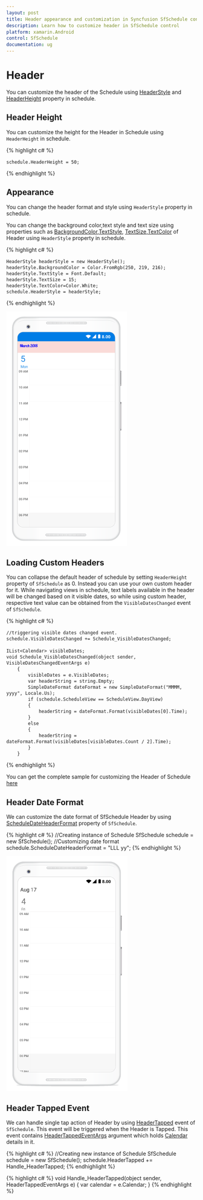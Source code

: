 ```yaml
---     
layout: post     
title: Header appearance and customization in Syncfusion SfSchedule control for Xamarin.Android     
description: Learn how to customize header in SfSchedule control    
platform: xamarin.Android    
control: SfSchedule     
documentation: ug
---  
```


# Header

You can customize the header of the Schedule using [HeaderStyle](https://help.syncfusion.com/cr/cref_files/xamarin-android/sfschedule/Syncfusion.SfSchedule.Android~Com.Syncfusion.Schedule.SfSchedule~HeaderStyle.html) and [HeaderHeight](https://help.syncfusion.com/cr/cref_files/xamarin-android/sfschedule/Syncfusion.SfSchedule.Android~Com.Syncfusion.Schedule.SfSchedule~HeaderHeight.html) property in schedule.

## Header Height

You can customize the height for the Header in Schedule using `HeaderHeight` in schedule.

{% highlight c# %}

	schedule.HeaderHeight = 50;

{% endhighlight %}

## Appearance

You can change the header format and style using `HeaderStyle` property in schedule.

You can change the background color,text style and text size using properties such as [BackgroundColor](https://help.syncfusion.com/cr/cref_files/xamarin-android/sfschedule/Syncfusion.SfSchedule.Android~Com.Syncfusion.Schedule.HeaderStyle~BackgroundColor.html),[TextStyle](https://help.syncfusion.com/cr/cref_files/xamarin-android/sfschedule/Syncfusion.SfSchedule.Android~Com.Syncfusion.Schedule.HeaderStyle~TextStyle.html), [TextSize](https://help.syncfusion.com/cr/cref_files/xamarin-android/sfschedule/Syncfusion.SfSchedule.Android~Com.Syncfusion.Schedule.HeaderStyle~TextSize.html),[TextColor](https://help.syncfusion.com/cr/cref_files/xamarin-android/sfschedule/Syncfusion.SfSchedule.Android~Com.Syncfusion.Schedule.HeaderStyle~TextColor.html) of Header using `HeaderStyle` property in schedule.

{% highlight c# %}

	HeaderStyle headerStyle = new HeaderStyle();
	headerStyle.BackgroundColor = Color.FromRgb(250, 219, 216);
	headerStyle.TextStyle = Font.Default;
	headerStyle.TextSize = 15;
	headerStyle.TextColor=Color.White;
	schedule.HeaderStyle = headerStyle;

{% endhighlight %}

![](Header_images/HeaderStyle.png) 

## Loading Custom Headers

You can collapse the default header of schedule by setting `HeaderHeight` property of `SfSchedule` as 0. Instead you can use your own custom header for it. While navigating views in schedule, text labels available in the header will be changed based on it visible dates, so while using custom header, respective text value can be obtained from the `VisibleDatesChanged` event of `SfSchedule`.

{% highlight c# %}
    
    //triggering visible dates changed event.
    schedule.VisibleDatesChanged += Schedule_VisibleDatesChanged;
    
    IList<Calendar> visibleDates;
	void Schedule_VisibleDatesChanged(object sender, VisibleDatesChangedEventArgs e)
		{
			visibleDates = e.VisibleDates;
			var headerString = string.Empty;
			SimpleDateFormat dateFormat = new SimpleDateFormat("MMMM, yyyy", Locale.Us);
			if (schedule.ScheduleView == ScheduleView.DayView)
			{
				headerString = dateFormat.Format(visibleDates[0].Time);
			}
			else 
			{
				headerString = dateFormat.Format(visibleDates[visibleDates.Count / 2].Time);
			}
		}

{% endhighlight %}

You can get the complete sample for customizing the Header of Schedule [here](http://www.syncfusion.com/downloads/support/directtrac/general/ze/Header_Android_Sample-935057749.zip)

## Header Date Format

We can customize the date format of SfSchedule Header by using [ScheduleDateHeaderFormat](https://help.syncfusion.com/cr/cref_files/xamarin-android/sfschedule/Syncfusion.SfSchedule.Android~Com.Syncfusion.Schedule.SfSchedule~ScheduleDateHeaderFormat.html) property of `SfSchedule`.

{% highlight c# %}
//Creating instance of Schedule
SfSchedule schedule = new SfSchedule();
//Customizing date format
schedule.ScheduleDateHeaderFormat = "LLL yy";
{% endhighlight %}

![](Header_images/HeaderDateFormat.png)

## Header Tapped Event

We can handle single tap action of Header by using [HeaderTapped](https://help.syncfusion.com/cr/cref_files/xamarin-android/sfschedule/Syncfusion.SfSchedule.Android~Com.Syncfusion.Schedule.SfSchedule~HeaderTapped_EV.html) event of `SfSchedule`. This event will be triggered when the Header is Tapped. This event contains [HeaderTappedEventArgs](https://help.syncfusion.com/cr/cref_files/xamarin-android/sfschedule/Syncfusion.SfSchedule.Android~Com.Syncfusion.Schedule.HeaderTappedEventArgs.html) argument which holds [Calendar](https://help.syncfusion.com/cr/cref_files/xamarin-android/sfschedule/Syncfusion.SfSchedule.Android~Com.Syncfusion.Schedule.HeaderTappedEventArgs~Calendar.html) details in it.

{% highlight c# %}
//Creating  new instance of Schedule
SfSchedule schedule = new SfSchedule();
schedule.HeaderTapped += Handle_HeaderTapped;
{% endhighlight %}

{% highlight c# %}
void Handle_HeaderTapped(object sender, HeaderTappedEventArgs e)
{
    var calendar = e.Calendar;
}
{% endhighlight %}
